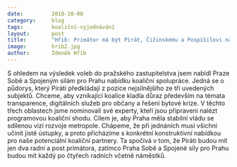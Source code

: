 ```yaml
---
date:         2018-10-08
category:     blog
tags:         koaliční-vyjednávání
layout:       post
title:        "Hřib: Primátor má být Pirát, Čižinskému a Pospíšilovi nabízíme každému po čtyřech radních"
image:        hrib2.jpg
author:       Zdeněk Hřib
---
```


S ohledem na výsledek voleb do pražského zastupitelstva jsem nabídl Praze Sobě a Spojeným silám pro Prahu nabídku koaliční spolupráce. Jedná se o půdorys, který Piráti předkládají z pozice nejsilnějšího ze tří uvedených subjektů. Chceme, aby vznikající koalice kladla důraz především na témata transparence, digitálních služeb pro občany a řešení bytové krize. V těchto třech oblastech jsme nominovali své experty, kteří jsou připraveni nalézt programovou koaliční shodu. Cílem je, aby Praha měla stabilní vládu se sdílenou vizí rozvoje metropole. Chápeme, že při jednáních musí všichni učinit jisté ústupky, a proto přicházíme s konkrétní konstruktivní nabídkou pro naše potenciální koaliční partnery. Ta spočívá v tom, že Piráti budou mít jen dva radní a post primátora, zatímco Praha Sobě a Spojené síly pro Prahu budou mít každý po čtyřech radních včetně náměstků. 


